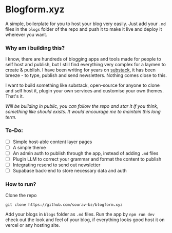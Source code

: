 # Blogform.xyz

A simple, boilerplate for you to host your blog very easily.
Just add your `.md` files in the `blogs` folder of the repo and push it to make it live and deploy it wherever you want.

### Why am i building this?

I know, there are hundreds of blogging apps and tools made for people to self host and publish, but I still find everything very complex for a laymen to create & publish.
I have been writing for years on [substack](https://blogs.souravk.com/), it has been breeze - to type, publish and send newsletters. Nothing comes close to this.

I want to build something like substack, open-source for anyone to clone and self host it, plugin your own services and customise your own themes.
That's it.

_Will be building in public, you can follow the repo and star it if you think, something like should exists.
It would encourage me to maintain this long term._

### To-Do:

- [ ] Simple host-able content layer pages
- [ ] A simple theme
- [ ] An admin auth to publish through the app, instead of adding `.md` files
- [ ] Plugin LLM to correct your grammar and format the content to publish
- [ ] Integrating resend to send out newsletter
- [ ] Supabase back-end to store necessary data and auth

### How to run?

Clone the repo

    git clone https://github.com/sourav-bz/blogform.xyz

Add your blogs in `blogs` folder as `.md` files.
Run the app by `npm run dev` check out the look and feel of your blog, if everything looks good host it on vercel or any hosting site.
